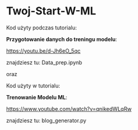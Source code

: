 # Twoj-Start-W-ML


Kod użyty podczas tutorialu:  

**Przygotowanie danych do treningu modelu**:  

https://youtu.be/d-Jh6eO_5qc   

znajdziesz tu: Data_prep.ipynb

oraz  

    
 Kod użyty w tutorialu: 

  **Trenowanie Modelu ML**:  
 
 https://www.youtube.com/watch?v=qnikedWLqRw

 znajdziesz tu:  blog_generator.py


